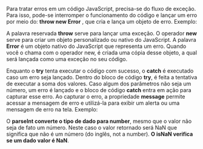 
<!-- Throw  -->

Para tratar erros em um código JavaScript, precisa-se do fluxo de exceção. Para isso, pode-se interromper o funcionamento do código e lançar um erro por meio do:
**throw new Error** , que cria e lança um objeto de erro. Exemplo: 

<!-- const sum = (value1, value2) => {
  if (typeof value1 !== 'number' || typeof value2 !== 'number') {
    throw new Error('Os valores devem ser numéricos');
  }
  return value1 + value2;
};

console.log(sum(2, '3')); -->

A palavra reservada **throw** serve para lançar uma exceção.
O operador **new** serve para criar um objeto personalizado ou nativo do JavaScript.
A palavra **Error** é um objeto nativo do JavaScript que representa um erro. Quando você o chama com o operador new, é criada uma cópia desse objeto, a qual será lançada como uma exceção no seu código.

<!-- Try/Catch-->

Enquanto o **try** tenta executar o código com sucesso, o **catch** é executado caso um erro seja lançado.
Dentro do bloco de código **try**, é feita a tentativa de executar a soma dos valores. Caso algum dos parâmetros não seja um número, um erro é lançado e o bloco de código **catch** entra em ação para capturar esse erro. Ao capturar o erro, a propriedade **message** permite acessar a mensagem de erro e utilizá-la para exibir um alerta ou uma mensagem de erro na tela. Exemplo: 

<!-- const verifyIsNumber = (value1, value2) => {
  if (typeof value1 !== 'number' || typeof value2 !== 'number') {
    throw new Error('Os valores devem ser numéricos'); // através do construtor `new Error` já sabemos que será lançada a mensagem se algo der errado.
  }
};

const sum = (value1, value2) => {
  // o `try` vai executar a função verifyNumber e retornar a soma, caso os parâmetros sejam números
  try { 
    verifyIsNumber(value1, value2);
    return value1 + value2;
  // se o bloco `try` apresentar erro, o `catch` vai capturar esse erro e retornar a mensagem já criada por meio da propriedade `.message` nativa do objeto Error.
  } catch (error) {
    return error.message;
  }
};

console.log(sum(2, '3')); -->

O **parseInt converte o tipo de dado para number**, mesmo que o valor não seja de fato um número. Neste caso o valor retornado será NaN que significa que não é um número (do inglês, not a number). **O isNaN verifica se um dado valor é NaN**.